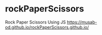 # rockPaperScissors
Rock Paper Scissors Using JS
https://musab-od.github.io/rockPaperScissors.github.io/
